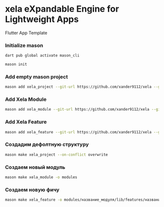# xela eXpandable Engine for Lightweight Apps

Flutter App Template

### Initialize mason

```bash
dart pub global activate mason_cli
```

```bash
mason init
```

### Add empty mason project

```bash
mason add xela_project --git-url https://github.com/xander9112/xela --git-path xela_project
```

### Add Xela Module

```bash
mason add xela_module --git-url https://github.com/xander9112/xela --git-path xela_module
```

### Add Xela Feature

```bash
mason add xela_feature --git-url https://github.com/xander9112/xela --git-path xela_feature
```

### Создадим дефолтную структуру

```bash
mason make xela_project --on-conflict overwrite
```

### Создаем новый модуль

```bash
mason make xela_module -o modules
```
### Создаем новую фичу

```bash
mason make xela_feature -o modules/название_модуля/lib/features/название_фичи
```

